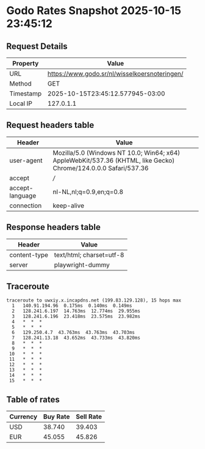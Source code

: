 # Godo Rates Snapshot 2025-10-15 23:45:12
## Request Details

| Property | Value |
|----------|-------|
| URL | https://www.godo.sr/nl/wisselkoersnoteringen/ |
| Method | GET |
| Timestamp | 2025-10-15T23:45:12.577945-03:00 |
| Local IP | 127.0.1.1 |
    
## Request headers table

| Header | Value |
|--------|-------|
| user-agent | Mozilla/5.0 (Windows NT 10.0; Win64; x64) AppleWebKit/537.36 (KHTML, like Gecko) Chrome/124.0.0.0 Safari/537.36 |
| accept | */* |
| accept-language | nl-NL,nl;q=0.9,en;q=0.8 |
| connection | keep-alive |

    
## Response headers table
| Header | Value |
|--------|-------|
| content-type | text/html; charset=utf-8 |
| server | playwright-dummy |

## Traceroute 

```
traceroute to uwxiy.x.incapdns.net (199.83.129.128), 15 hops max
  1   140.91.194.96  0.175ms  0.140ms  0.149ms 
  2   128.241.6.197  14.763ms  12.774ms  29.955ms 
  3   128.241.6.196  23.418ms  23.575ms  23.982ms 
  4   *  *  * 
  5   *  *  * 
  6   129.250.4.7  43.763ms  43.763ms  43.703ms 
  7   128.241.13.18  43.652ms  43.733ms  43.820ms 
  8   *  *  * 
  9   *  *  * 
 10   *  *  * 
 11   *  *  * 
 12   *  *  * 
 13   *  *  * 
 14   *  *  * 
 15   *  *  * 

```


## Table of rates

| Currency | Buy Rate | Sell Rate |
|----------|----------|-----------|
| USD | 38.740 | 39.403 |
| EUR | 45.055 | 45.826 |
